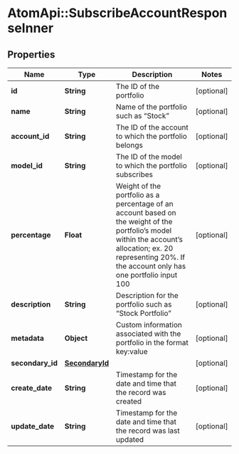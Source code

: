 # AtomApi::SubscribeAccountResponseInner

## Properties
Name | Type | Description | Notes
------------ | ------------- | ------------- | -------------
**id** | **String** | The ID of the portfolio | [optional] 
**name** | **String** | Name of the portfolio such as “Stock” | [optional] 
**account_id** | **String** | The ID of the account to which the portfolio belongs | [optional] 
**model_id** | **String** | The ID of the model to which the portfolio subscribes | [optional] 
**percentage** | **Float** | Weight of the portfolio as a percentage of an account based on the weight of the portfolio’s model within the account’s allocation; ex. 20 representing 20%. If the account only has one portfolio input 100 | [optional] 
**description** | **String** | Description for the portfolio such as “Stock Portfolio” | [optional] 
**metadata** | **Object** | Custom information associated with the portfolio in the format key:value | [optional] 
**secondary_id** | [**SecondaryId**](SecondaryId.md) |  | [optional] 
**create_date** | **String** | Timestamp for the date and time that the record was created | [optional] 
**update_date** | **String** | Timestamp for the date and time that the record was last updated | [optional] 


